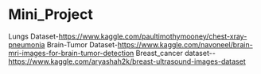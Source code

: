 # Mini_Project
Lungs Dataset-https://www.kaggle.com/paultimothymooney/chest-xray-pneumonia
Brain-Tumor Dataset-https://www.kaggle.com/navoneel/brain-mri-images-for-brain-tumor-detection
Breast_cancer dataset--https://www.kaggle.com/aryashah2k/breast-ultrasound-images-dataset
